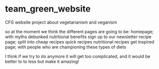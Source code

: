 # team_green_website
CFG website project about vegetarianism and veganism


so at the moment we think the different pages are going to be:
homepage; with
  myths debunked
  nutritional benefits
  sign up to our newsletter
recipe page; split into
  cheap recipes
  quick recipes
  nutritional recipes
get inspired page; with
  people who are championing these types of diets

I think if we try to do anymore it will get too complicated, and it would be better to to less but make it amazing!
